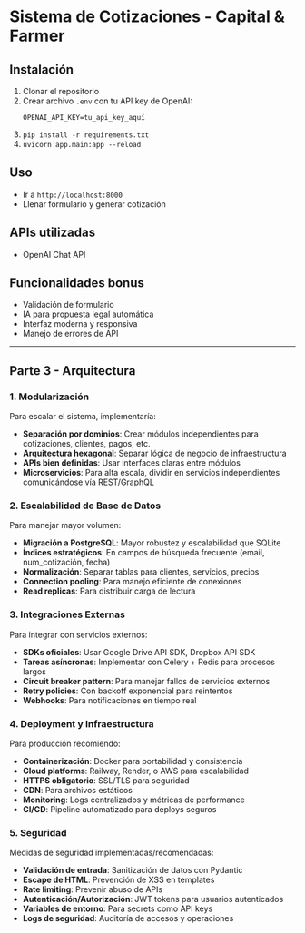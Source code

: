 # Sistema de Cotizaciones - Capital & Farmer

## Instalación

1. Clonar el repositorio
2. Crear archivo `.env` con tu API key de OpenAI:
    ```
    OPENAI_API_KEY=tu_api_key_aquí
    ```
3. `pip install -r requirements.txt`
4. `uvicorn app.main:app --reload`

## Uso

-   Ir a `http://localhost:8000`
-   Llenar formulario y generar cotización

## APIs utilizadas

-   OpenAI Chat API

## Funcionalidades bonus

-   Validación de formulario
-   IA para propuesta legal automática
-   Interfaz moderna y responsiva
-   Manejo de errores de API

---

## Parte 3 - Arquitectura

### 1. Modularización

Para escalar el sistema, implementaría:

-   **Separación por dominios**: Crear módulos independientes para cotizaciones, clientes, pagos, etc.
-   **Arquitectura hexagonal**: Separar lógica de negocio de infraestructura
-   **APIs bien definidas**: Usar interfaces claras entre módulos
-   **Microservicios**: Para alta escala, dividir en servicios independientes comunicándose vía REST/GraphQL

### 2. Escalabilidad de Base de Datos

Para manejar mayor volumen:

-   **Migración a PostgreSQL**: Mayor robustez y escalabilidad que SQLite
-   **Índices estratégicos**: En campos de búsqueda frecuente (email, num_cotización, fecha)
-   **Normalización**: Separar tablas para clientes, servicios, precios
-   **Connection pooling**: Para manejo eficiente de conexiones
-   **Read replicas**: Para distribuir carga de lectura

### 3. Integraciones Externas

Para integrar con servicios externos:

-   **SDKs oficiales**: Usar Google Drive API SDK, Dropbox API SDK
-   **Tareas asíncronas**: Implementar con Celery + Redis para procesos largos
-   **Circuit breaker pattern**: Para manejar fallos de servicios externos
-   **Retry policies**: Con backoff exponencial para reintentos
-   **Webhooks**: Para notificaciones en tiempo real

### 4. Deployment y Infraestructura

Para producción recomiendo:

-   **Containerización**: Docker para portabilidad y consistencia
-   **Cloud platforms**: Railway, Render, o AWS para escalabilidad
-   **HTTPS obligatorio**: SSL/TLS para seguridad
-   **CDN**: Para archivos estáticos
-   **Monitoring**: Logs centralizados y métricas de performance
-   **CI/CD**: Pipeline automatizado para deploys seguros

### 5. Seguridad

Medidas de seguridad implementadas/recomendadas:

-   **Validación de entrada**: Sanitización de datos con Pydantic
-   **Escape de HTML**: Prevención de XSS en templates
-   **Rate limiting**: Prevenir abuso de APIs
-   **Autenticación/Autorización**: JWT tokens para usuarios autenticados
-   **Variables de entorno**: Para secrets como API keys
-   **Logs de seguridad**: Auditoría de accesos y operaciones
